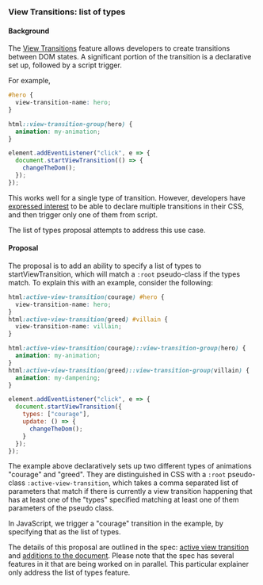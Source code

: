 ### View Transitions: list of types

#### Background

The [View Transitions](https://drafts.csswg.org/css-view-transitions-1/) feature
allows developers to create transitions between DOM states. A significant
portion of the transition is a declarative set up, followed by a script trigger.

For example,
```css
#hero {
  view-transition-name: hero;
}

html::view-transition-group(hero) {
  animation: my-animation;
}
```

```js
element.addEventListener("click", e => {
  document.startViewTransition(() => {
    changeTheDom();
  });
});
```

This works well for a single type of transition. However, developers have
[expressed interest](https://github.com/w3c/csswg-drafts/issues/8960) to be able
to declare multiple transitions in their CSS, and then trigger only one of them
from script.

The list of types proposal attempts to address this use case.

#### Proposal

The proposal is to add an ability to specify a list of types to
startViewTransition, which will match a `:root` pseudo-class if the types match.
To explain this with an example, consider the following:

```css
html:active-view-transition(courage) #hero {
  view-transition-name: hero;
}
html:active-view-transition(greed) #villain {
  view-transition-name: villain;
}

html:active-view-transition(courage)::view-transition-group(hero) {
  animation: my-animation;
}
html:active-view-transition(greed)::view-transition-group(villain) {
  animation: my-dampening;
}
```

```js
element.addEventListener("click", e => {
  document.startViewTransition({
    types: ["courage"],
    update: () => {
      changeTheDom();
    }
  });
});
```

The example above declaratively sets up two different types of animations
"courage" and "greed". They are distinguished in CSS with a `:root` pseudo-class
`:active-view-transition`, which takes a comma separated list of parameters that
match if there is currently a view transition happening that has at least one of
the "types" specified matching at least one of them parameters of the pseudo
class.

In JavaScript, we trigger a "courage" transition in the example, by specifying
that as the list of types. 

The details of this proposal are outlined in the spec: [active view
transition](https://drafts.csswg.org/css-view-transitions-2/#the-active-view-transition-pseudo)
and [additions to the
document](https://drafts.csswg.org/css-view-transitions-2/#additions-to-document-api).
Please note that the spec has several features in it that are being worked on in
parallel. This particular explainer only address the list of types feature.
